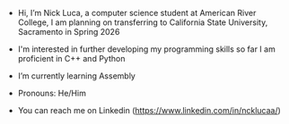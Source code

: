 - Hi, I’m Nick Luca, a computer science student at American River College, I am planning on transferring to California State University, Sacramento in Spring 2026
- I'm interested in further developing my programming skills so far I am proficient in C++ and Python
- I’m currently learning Assembly
- Pronouns: He/Him
- You can reach me on Linkedin (https://www.linkedin.com/in/ncklucaa/)

  <!---
  <!---- 💞️ I’m looking to collaborate on ...
  <!---- 📫 How to reach me ...
  <!---- ⚡ Fun fact: ...--->
  <!------>

<!---
ncklucaa/ncklucaa is a ✨ special ✨ repository because its `README.md` (this file) appears on your GitHub profile.
You can click the Preview link to take a look at your changes.
--->

